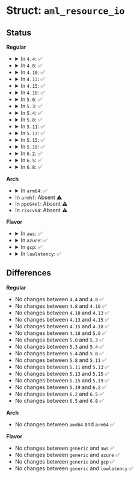 # Struct: <code>aml_resource_io</code>

## Status
<b>Regular</b>
<ul>
<li>
<details>
<summary>In <code>4.4</code>: ✅</summary>

```c
struct aml_resource_io {
    u8 descriptor_type;
    u8 flags;
    u16 minimum;
    u16 maximum;
    u8 alignment;
    u8 address_length;
};
```
</details>
</li>
<li>
<details>
<summary>In <code>4.8</code>: ✅</summary>

```c
struct aml_resource_io {
    u8 descriptor_type;
    u8 flags;
    u16 minimum;
    u16 maximum;
    u8 alignment;
    u8 address_length;
};
```
</details>
</li>
<li>
<details>
<summary>In <code>4.10</code>: ✅</summary>

```c
struct aml_resource_io {
    u8 descriptor_type;
    u8 flags;
    u16 minimum;
    u16 maximum;
    u8 alignment;
    u8 address_length;
};
```
</details>
</li>
<li>
<details>
<summary>In <code>4.13</code>: ✅</summary>

```c
struct aml_resource_io {
    u8 descriptor_type;
    u8 flags;
    u16 minimum;
    u16 maximum;
    u8 alignment;
    u8 address_length;
};
```
</details>
</li>
<li>
<details>
<summary>In <code>4.15</code>: ✅</summary>

```c
struct aml_resource_io {
    u8 descriptor_type;
    u8 flags;
    u16 minimum;
    u16 maximum;
    u8 alignment;
    u8 address_length;
};
```
</details>
</li>
<li>
<details>
<summary>In <code>4.18</code>: ✅</summary>

```c
struct aml_resource_io {
    u8 descriptor_type;
    u8 flags;
    u16 minimum;
    u16 maximum;
    u8 alignment;
    u8 address_length;
};
```
</details>
</li>
<li>
<details>
<summary>In <code>5.0</code>: ✅</summary>

```c
struct aml_resource_io {
    u8 descriptor_type;
    u8 flags;
    u16 minimum;
    u16 maximum;
    u8 alignment;
    u8 address_length;
};
```
</details>
</li>
<li>
<details>
<summary>In <code>5.3</code>: ✅</summary>

```c
struct aml_resource_io {
    u8 descriptor_type;
    u8 flags;
    u16 minimum;
    u16 maximum;
    u8 alignment;
    u8 address_length;
};
```
</details>
</li>
<li>
<details>
<summary>In <code>5.4</code>: ✅</summary>

```c
struct aml_resource_io {
    u8 descriptor_type;
    u8 flags;
    u16 minimum;
    u16 maximum;
    u8 alignment;
    u8 address_length;
};
```
</details>
</li>
<li>
<details>
<summary>In <code>5.8</code>: ✅</summary>

```c
struct aml_resource_io {
    u8 descriptor_type;
    u8 flags;
    u16 minimum;
    u16 maximum;
    u8 alignment;
    u8 address_length;
};
```
</details>
</li>
<li>
<details>
<summary>In <code>5.11</code>: ✅</summary>

```c
struct aml_resource_io {
    u8 descriptor_type;
    u8 flags;
    u16 minimum;
    u16 maximum;
    u8 alignment;
    u8 address_length;
};
```
</details>
</li>
<li>
<details>
<summary>In <code>5.13</code>: ✅</summary>

```c
struct aml_resource_io {
    u8 descriptor_type;
    u8 flags;
    u16 minimum;
    u16 maximum;
    u8 alignment;
    u8 address_length;
};
```
</details>
</li>
<li>
<details>
<summary>In <code>5.15</code>: ✅</summary>

```c
struct aml_resource_io {
    u8 descriptor_type;
    u8 flags;
    u16 minimum;
    u16 maximum;
    u8 alignment;
    u8 address_length;
};
```
</details>
</li>
<li>
<details>
<summary>In <code>5.19</code>: ✅</summary>

```c
struct aml_resource_io {
    u8 descriptor_type;
    u8 flags;
    u16 minimum;
    u16 maximum;
    u8 alignment;
    u8 address_length;
};
```
</details>
</li>
<li>
<details>
<summary>In <code>6.2</code>: ✅</summary>

```c
struct aml_resource_io {
    u8 descriptor_type;
    u8 flags;
    u16 minimum;
    u16 maximum;
    u8 alignment;
    u8 address_length;
};
```
</details>
</li>
<li>
<details>
<summary>In <code>6.5</code>: ✅</summary>

```c
struct aml_resource_io {
    u8 descriptor_type;
    u8 flags;
    u16 minimum;
    u16 maximum;
    u8 alignment;
    u8 address_length;
};
```
</details>
</li>
<li>
<details>
<summary>In <code>6.8</code>: ✅</summary>

```c
struct aml_resource_io {
    u8 descriptor_type;
    u8 flags;
    u16 minimum;
    u16 maximum;
    u8 alignment;
    u8 address_length;
};
```
</details>
</li>
</ul>
<b>Arch</b>
<ul>
<li>
<details>
<summary>In <code>arm64</code>: ✅</summary>

```c
struct aml_resource_io {
    u8 descriptor_type;
    u8 flags;
    u16 minimum;
    u16 maximum;
    u8 alignment;
    u8 address_length;
};
```
</details>
</li>
<li>
In <code>armhf</code>: Absent ⚠️
</li>
<li>
In <code>ppc64el</code>: Absent ⚠️
</li>
<li>
In <code>riscv64</code>: Absent ⚠️
</li>
</ul>
<b>Flavor</b>
<ul>
<li>
<details>
<summary>In <code>aws</code>: ✅</summary>

```c
struct aml_resource_io {
    u8 descriptor_type;
    u8 flags;
    u16 minimum;
    u16 maximum;
    u8 alignment;
    u8 address_length;
};
```
</details>
</li>
<li>
<details>
<summary>In <code>azure</code>: ✅</summary>

```c
struct aml_resource_io {
    u8 descriptor_type;
    u8 flags;
    u16 minimum;
    u16 maximum;
    u8 alignment;
    u8 address_length;
};
```
</details>
</li>
<li>
<details>
<summary>In <code>gcp</code>: ✅</summary>

```c
struct aml_resource_io {
    u8 descriptor_type;
    u8 flags;
    u16 minimum;
    u16 maximum;
    u8 alignment;
    u8 address_length;
};
```
</details>
</li>
<li>
<details>
<summary>In <code>lowlatency</code>: ✅</summary>

```c
struct aml_resource_io {
    u8 descriptor_type;
    u8 flags;
    u16 minimum;
    u16 maximum;
    u8 alignment;
    u8 address_length;
};
```
</details>
</li>
</ul>

## Differences
<b>Regular</b>
<ul>
<li>
No changes between <code>4.4</code> and <code>4.8</code> ✅
</li>
<li>
No changes between <code>4.8</code> and <code>4.10</code> ✅
</li>
<li>
No changes between <code>4.10</code> and <code>4.13</code> ✅
</li>
<li>
No changes between <code>4.13</code> and <code>4.15</code> ✅
</li>
<li>
No changes between <code>4.15</code> and <code>4.18</code> ✅
</li>
<li>
No changes between <code>4.18</code> and <code>5.0</code> ✅
</li>
<li>
No changes between <code>5.0</code> and <code>5.3</code> ✅
</li>
<li>
No changes between <code>5.3</code> and <code>5.4</code> ✅
</li>
<li>
No changes between <code>5.4</code> and <code>5.8</code> ✅
</li>
<li>
No changes between <code>5.8</code> and <code>5.11</code> ✅
</li>
<li>
No changes between <code>5.11</code> and <code>5.13</code> ✅
</li>
<li>
No changes between <code>5.13</code> and <code>5.15</code> ✅
</li>
<li>
No changes between <code>5.15</code> and <code>5.19</code> ✅
</li>
<li>
No changes between <code>5.19</code> and <code>6.2</code> ✅
</li>
<li>
No changes between <code>6.2</code> and <code>6.5</code> ✅
</li>
<li>
No changes between <code>6.5</code> and <code>6.8</code> ✅
</li>
</ul>
<b>Arch</b>
<ul>
<li>
No changes between <code>amd64</code> and <code>arm64</code> ✅
</li>
</ul>
<b>Flavor</b>
<ul>
<li>
No changes between <code>generic</code> and <code>aws</code> ✅
</li>
<li>
No changes between <code>generic</code> and <code>azure</code> ✅
</li>
<li>
No changes between <code>generic</code> and <code>gcp</code> ✅
</li>
<li>
No changes between <code>generic</code> and <code>lowlatency</code> ✅
</li>
</ul>
